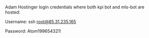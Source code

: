 Adam Hostinger login credentials where both kpi bot and mls-bot are hosted:

Username: ssh root@85.31.235.165

Password: Atom199654321!
